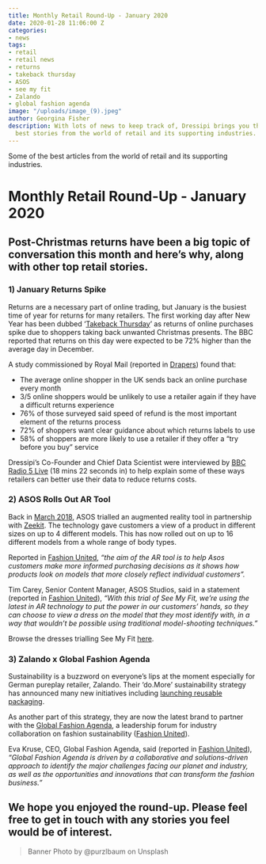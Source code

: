 ```yaml
---
title: Monthly Retail Round-Up - January 2020
date: 2020-01-28 11:06:00 Z
categories:
- news
tags:
- retail
- retail news
- returns
- takeback thursday
- ASOS
- see my fit
- Zalando
- global fashion agenda
image: "/uploads/image_(9).jpeg"
author: Georgina Fisher
description: With lots of news to keep track of, Dressipi brings you this month's
  best stories from the world of retail and its supporting industries.
---
```


Some of the best articles from the world of retail and its supporting industries.

# Monthly Retail Round-Up - January 2020

## Post-Christmas returns have been a big topic of conversation this month and here’s why, along with other top retail stories.

### 1) January Returns Spike

Returns are a necessary part of online trading, but January is the busiest time of year for returns for many retailers. The first working day after New Year has been dubbed ‘[Takeback Thursday](https://www.bbc.co.uk/news/business-50971709)’ as returns of online purchases spike due to shoppers taking back unwanted Christmas presents. The BBC reported that returns on this day were expected to be 72% higher than the average day in December.

A study commissioned by Royal Mail (reported in [Drapers](https://www.drapersonline.com/news/returns-to-jump-on-takeback-thursday/7038947.article)) found that:
* The average online shopper in the UK sends back an online purchase every month
* 3/5 online shoppers would be unlikely to use a retailer again if they have a difficult returns experience
* 76% of those surveyed said speed of refund is the most important element of the returns process
* 72% of shoppers want clear guidance about which returns labels to use
* 58% of shoppers are more likely to use a retailer if they offer a “try before you buy” service

Dressipi’s Co-Founder and Chief Data Scientist were interviewed by [BBC Radio 5 Live](https://www.bbc.co.uk/sounds/play/m000cpzp) (18 mins 22 seconds in) to help explain some of these ways retailers can better use their data to reduce returns costs. 

### 2) ASOS Rolls Out AR Tool

Back in [March 2018](https://dressipi.com/blog/monthly-retail-round-up-march-2018/), ASOS trialled an augmented reality tool in partnership with [Zeekit](https://zeekit.me/). The technology gave customers a view of a product in different sizes on up to 4 different models. This has now rolled out on up to 16 different models from a whole range of body types. 

Reported in [Fashion United](https://fashionunited.uk/news/fashion/asos-trials-augmented-reality-see-my-fit-tool/2020011547038), *“the aim of the AR tool is to help Asos customers make more informed purchasing decisions as it shows how products look on models that more closely reflect individual customers”.*

Tim Carey, Senior Content Manager, ASOS Studios, said in a statement (reported in [Fashion United](https://fashionunited.uk/news/fashion/asos-trials-augmented-reality-see-my-fit-tool/2020011547038)), *“With this trial of See My Fit, we’re using the latest in AR technology to put the power in our customers’ hands, so they can choose to view a dress on the model that they most identify with, in a way that wouldn’t be possible using traditional model-shooting techniques.”*

Browse the dresses trialling See My Fit [here](https://www.asos.com/women/ctas/fashion-online-20/cat/?cid=13525&affId=5497&browseCountry=GB&currencyid=1&channelref=affiliate&pubref=201309&awc=5678_1580209849_83430d505842996478bb4ea7e6d2892c).

### 3) Zalando x Global Fashion Agenda

Sustainability is a buzzword on everyone’s lips at the moment especially for German pureplay retailer, Zalando. Their ‘do.More’ sustainability strategy has announced many new initiatives including [launching reusable packaging](https://dressipi.com/blog/monthly-retail-round-up-september-2019/).

As another part of this strategy, they are now the latest brand to partner with the [Global Fashion Agenda](https://globalfashionagenda.com/), a leadership forum for industry collaboration on fashion sustainability ([Fashion United](https://fashionunited.uk/news/fashion/zalando-partners-with-global-fashion-agenda-in-sustainability-push/2020011547048)).

Eva Kruse, CEO, Global Fashion Agenda, said (reported in [Fashion United](https://fashionunited.uk/news/fashion/zalando-partners-with-global-fashion-agenda-in-sustainability-push/2020011547048)), *“Global Fashion Agenda is driven by a collaborative and solutions-driven approach to identify the major challenges facing our planet and industry, as well as the opportunities and innovations that can transform the fashion business.”*

## We hope you enjoyed the round-up. Please feel free to get in touch with any stories you feel would be of interest.

> Banner Photo by @purzlbaum on Unsplash